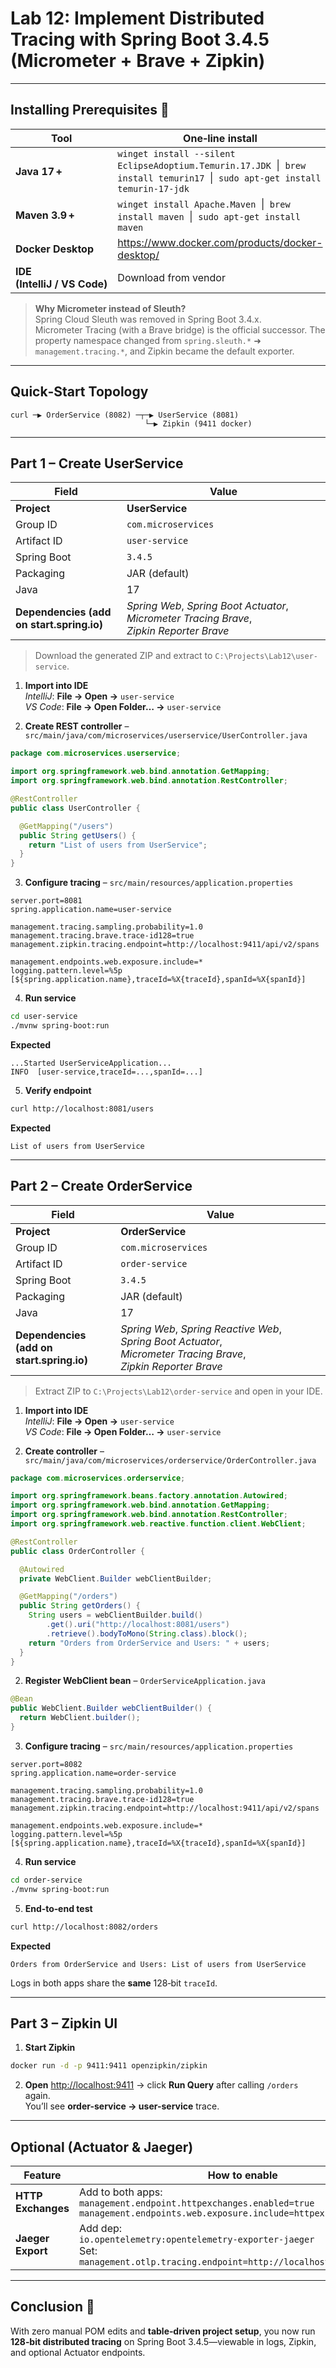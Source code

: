 # **Lab 12: Implement Distributed Tracing with Spring Boot 3.4.5 (Micrometer + Brave + Zipkin)**

---

## Installing Prerequisites 🚀
| Tool | One‑line install | Purpose |
|------|-----------------|---------|
| **Java 17 +** | `winget install --silent EclipseAdoptium.Temurin.17.JDK`  \|  `brew install temurin17`  \|  `sudo apt‑get install temurin-17-jdk` | Runs Spring Boot 3.4.5 |
| **Maven 3.9 +** | `winget install Apache.Maven`  \|  `brew install maven`  \|  `sudo apt‑get install maven` | Builds & runs projects |
| **Docker Desktop** | <https://www.docker.com/products/docker-desktop/> | Hosts Zipkin container |
| **IDE (IntelliJ / VS Code)** | Download from vendor | Edit & run code |

> **Why Micrometer instead of Sleuth?**  
> Spring Cloud Sleuth was removed in Spring Boot 3.4.x. Micrometer Tracing (with a Brave bridge) is the official successor. The property namespace changed from `spring.sleuth.*` ➜ `management.tracing.*`, and Zipkin became the default exporter.

---

## Quick‑Start Topology
```
curl ─▶ OrderService (8082) ─┬─▶ UserService (8081)
                              └─▶ Zipkin (9411 docker)
```

---

## Part 1 – Create **UserService**

| Field | Value |
|-------|-------|
| **Project** | **UserService** |
| Group ID | `com.microservices` |
| Artifact ID | `user-service` |
| Spring Boot | `3.4.5` |
| Packaging | JAR (default) |
| Java | 17 |
| **Dependencies (add on start.spring.io)** | *Spring Web*, *Spring Boot Actuator*, *Micrometer Tracing Brave*, *Zipkin Reporter Brave* |

> Download the generated ZIP and extract to `C:\Projects\Lab12\user-service`.

1. **Import into IDE**  
   *IntelliJ*: **File → Open →** `user-service`  
   *VS Code*: **File → Open Folder… →** `user-service`

2. **Create REST controller** – `src/main/java/com/microservices/userservice/UserController.java`
```java
package com.microservices.userservice;

import org.springframework.web.bind.annotation.GetMapping;
import org.springframework.web.bind.annotation.RestController;

@RestController
public class UserController {

  @GetMapping("/users")
  public String getUsers() {
    return "List of users from UserService";
  }
}
```

3. **Configure tracing** – `src/main/resources/application.properties`
```properties
server.port=8081
spring.application.name=user-service

management.tracing.sampling.probability=1.0
management.tracing.brave.trace-id128=true
management.zipkin.tracing.endpoint=http://localhost:9411/api/v2/spans

management.endpoints.web.exposure.include=*
logging.pattern.level=%5p [${spring.application.name},traceId=%X{traceId},spanId=%X{spanId}]
```

4. **Run service**
```bash
cd user-service
./mvnw spring-boot:run
```
**Expected**
```text
...Started UserServiceApplication...
INFO  [user-service,traceId=...,spanId=...]
```

5. **Verify endpoint**
```bash
curl http://localhost:8081/users
```
**Expected**
```text
List of users from UserService
```

---

## Part 2 – Create **OrderService**

| Field | Value |
|-------|-------|
| **Project** | **OrderService** |
| Group ID | `com.microservices` |
| Artifact ID | `order-service` |
| Spring Boot | `3.4.5` |
| Packaging | JAR (default) |
| Java | 17 |
| **Dependencies (add on start.spring.io)** | *Spring Web*, *Spring Reactive Web*, *Spring Boot Actuator*, *Micrometer Tracing Brave*, *Zipkin Reporter Brave* |

> Extract ZIP to `C:\Projects\Lab12\order-service` and open in your IDE.

1. **Import into IDE**  
   *IntelliJ*: **File → Open →** `user-service`  
   *VS Code*: **File → Open Folder… →** `user-service`
   
3. **Create controller** – `src/main/java/com/microservices/orderservice/OrderController.java`
```java
package com.microservices.orderservice;

import org.springframework.beans.factory.annotation.Autowired;
import org.springframework.web.bind.annotation.GetMapping;
import org.springframework.web.bind.annotation.RestController;
import org.springframework.web.reactive.function.client.WebClient;

@RestController
public class OrderController {

  @Autowired
  private WebClient.Builder webClientBuilder;

  @GetMapping("/orders")
  public String getOrders() {
    String users = webClientBuilder.build()
        .get().uri("http://localhost:8081/users")
        .retrieve().bodyToMono(String.class).block();
    return "Orders from OrderService and Users: " + users;
  }
}
```

2. **Register WebClient bean** – `OrderServiceApplication.java`
```java
@Bean
public WebClient.Builder webClientBuilder() {
  return WebClient.builder();
}
```

3. **Configure tracing** – `src/main/resources/application.properties`
```properties
server.port=8082
spring.application.name=order-service

management.tracing.sampling.probability=1.0
management.tracing.brave.trace-id128=true
management.zipkin.tracing.endpoint=http://localhost:9411/api/v2/spans

management.endpoints.web.exposure.include=*
logging.pattern.level=%5p [${spring.application.name},traceId=%X{traceId},spanId=%X{spanId}]
```

4. **Run service**
```bash
cd order-service
./mvnw spring-boot:run
```

5. **End‑to‑end test**
```bash
curl http://localhost:8082/orders
```
**Expected**
```text
Orders from OrderService and Users: List of users from UserService
```
Logs in both apps share the **same** 128‑bit `traceId`.

---

## Part 3 – Zipkin UI

1. **Start Zipkin**
```bash
docker run -d -p 9411:9411 openzipkin/zipkin
```

2. **Open** <http://localhost:9411> → click **Run Query** after calling `/orders` again.  
   You’ll see **order-service → user-service** trace.

---

## Optional (Actuator & Jaeger)

| Feature | How to enable | Where to view |
|---------|---------------|---------------|
| **HTTP Exchanges** | Add to both apps:<br>`management.endpoint.httpexchanges.enabled=true`<br>`management.endpoints.web.exposure.include=httpexchanges,health` | `http://localhost:8082/actuator/httpexchanges` |
| **Jaeger Export** | Add dep:<br>`io.opentelemetry:opentelemetry-exporter-jaeger`<br>Set:<br>`management.otlp.tracing.endpoint=http://localhost:4318/v1/traces` | Jaeger UI on port **16686** |

---

## Conclusion 🎉
With zero manual POM edits and **table‑driven project setup**, you now run **128‑bit distributed tracing** on Spring Boot 3.4.5—viewable in logs, Zipkin, and optional Actuator endpoints.
